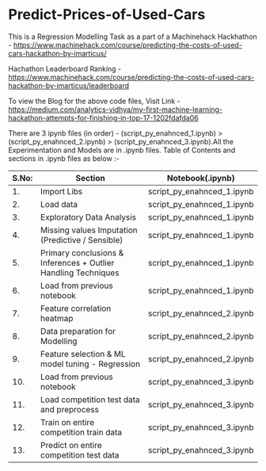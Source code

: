 # Predict-Prices-of-Used-Cars
This is a Regression Modelling Task as a part of a Machinehack Hackhathon - https://www.machinehack.com/course/predicting-the-costs-of-used-cars-hackathon-by-imarticus/

Hachathon Leaderboard Ranking - https://www.machinehack.com/course/predicting-the-costs-of-used-cars-hackathon-by-imarticus/leaderboard

To view the Blog for the above code files, Visit Link - https://medium.com/analytics-vidhya/my-first-machine-learning-hackathon-attempts-for-finishing-in-top-17-1202fdafda06

There are 3 ipynb files (in order) - (script_py_enahnced_1.ipynb) > (script_py_enahnced_2.ipynb) > (script_py_enahnced_3.ipynb).All the Experimentation and Models are in .ipynb files. Table of Contents and sections in .ipynb files as below :-

| S.No: | Section  | Notebook(.ipynb) |
| ----  | --------- | ------------- |
| 1.    | Import Libs|  script_py_enahnced_1.ipynb |
| 2.    | Load data|  script_py_enahnced_1.ipynb |
| 3.    | Exploratory Data Analysis|  script_py_enahnced_1.ipynb |
| 4.    | Missing values Imputation (Predictive / Sensible)|  script_py_enahnced_1.ipynb |
| 5.    | Primary conclusions & Inferences + Outlier Handling Techniques|  script_py_enahnced_1.ipynb |
| 6.    | Load from previous notebook|  script_py_enahnced_1.ipynb |
| 7.    | Feature correlation heatmap|  script_py_enahnced_2.ipynb |
| 8.    | Data preparation for Modelling|  script_py_enahnced_2.ipynb |
| 9.    | Feature selection & ML model tuning - Regression|  script_py_enahnced_2.ipynb |
| 10.    | Load from previous notebook|  script_py_enahnced_3.ipynb |
| 11.    | Load competition test data and preprocess|  script_py_enahnced_3.ipynb |
| 12.    | Train on entire competition train data|  script_py_enahnced_3.ipynb |
| 13.    | Predict on entire competition test data|  script_py_enahnced_3.ipynb |


